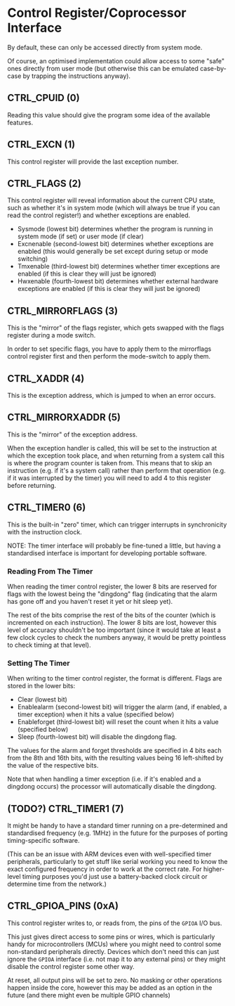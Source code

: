 # Control Register/Coprocessor Interface

By default, these can only be accessed directly from system mode.

Of course, an optimised implementation could allow access to some "safe" ones directly from user mode (but otherwise this can be emulated case-by-case by trapping the instructions anyway).

## CTRL_CPUID (0)

Reading this value should give the program some idea of the available features.

## CTRL_EXCN (1)

This control register will provide the last exception number.

## CTRL_FLAGS (2)

This control register will reveal information about the current CPU state, such as whether it's in system mode (which will always be true if you can read the control register!) and whether exceptions are enabled.

* Sysmode (lowest bit) determines whether the program is running in system mode (if set) or user mode (if clear)
* Excnenable (second-lowest bit) determines whether exceptions are enabled (this would generally be set except during setup or mode switching)
* Tmxenable (third-lowest bit) determines whether timer exceptions are enabled (if this is clear they will just be ignored)
* Hwxenable (fourth-lowest bit) determines whether external hardware exceptions are enabled (if this is clear they will just be ignored)

## CTRL_MIRRORFLAGS (3)

This is the "mirror" of the flags register, which gets swapped with the flags register during a mode switch.

In order to set specific flags, you have to apply them to the mirrorflags control register first and then perform the mode-switch to apply them.

## CTRL_XADDR (4)

This is the exception address, which is jumped to when an error occurs.

## CTRL_MIRRORXADDR (5)

This is the "mirror" of the exception address.

When the exception handler is called, this will be set to the instruction at which the exception took place, and when returning from a system call this is where the program counter is taken from. This means that to skip an instruction (e.g. if it's a system call) rather than perform that operation (e.g. if it was interrupted by the timer) you will need to add 4 to this register before returning.

## CTRL_TIMER0 (6)

This is the built-in "zero" timer, which can trigger interrupts in synchronicity with the instruction clock.

NOTE: The timer interface will probably be fine-tuned a little, but having a standardised interface is important for developing portable software.

### Reading From The Timer

When reading the timer control register, the lower 8 bits are reserved for flags with the lowest being the "dingdong" flag (indicating that the alarm has gone off and you haven't reset it yet or hit sleep yet).

The rest of the bits comprise the rest of the bits of the counter (which is incremented on each instruction). The lower 8 bits are lost, however this level of accuracy shouldn't be too important (since it would take at least a few clock cycles to check the numbers anyway, it would be pretty pointless to check timing at that level).

### Setting The Timer

When writing to the timer control register, the format is different. Flags are stored in the lower bits:

* Clear (lowest bit)
* Enablealarm (second-lowest bit) will trigger the alarm (and, if enabled, a timer exception) when it hits a value (specified below)
* Enableforget (third-lowest bit) will reset the count when it hits a value (specified below)
* Sleep (fourth-lowest bit) will disable the dingdong flag.

The values for the alarm and forget thresholds are specified in 4 bits each from the 8th and 16th bits, with the resulting values being 16 left-shifted by the value of the respective bits.

Note that when handling a timer exception (i.e. if it's enabled and a dingdong occurs) the processor will automatically disable the dingdong.

## (TODO?) CTRL_TIMER1 (7)

It might be handy to have a standard timer running on a pre-determined and standardised frequency (e.g. 1MHz) in the future for the purposes of porting timing-specific software.

(This can be an issue with ARM devices even with well-specified timer peripherals, particularly to get stuff like serial working you need to know the exact configured frequency in order to work at the correct rate. For higher-level timing purposes you'd just use a battery-backed clock circuit or determine time from the network.)

## CTRL_GPIOA_PINS (0xA)

This control register writes to, or reads from, the pins of the `GPIOA` I/O bus.

This just gives direct access to some pins or wires, which is particularly handy for microcontrollers (MCUs) where you might need to control some non-standard peripherals directly. Devices which don't need this can just ignore the `GPIOA` interface (i.e. not map it to any external pins) or they might disable the control register some other way.

At reset, all output pins will be set to zero. No masking or other operations happen inside the core, however this may be added as an option in the future (and there might even be multiple GPIO channels)
